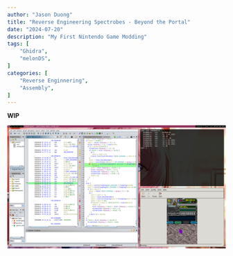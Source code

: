 ```yaml
---
author: "Jason Duong"
title: "Reverse Engineering Spectrobes - Beyond the Portal"
date: "2024-07-20"
description: "My First Nintendo Game Modding"
tags: [
    "Ghidra",
    "melonDS",
]
categories: [
    "Reverse Enginnering",
    "Assembly",
]
---
```


__WIP__

![alt](test.PNG)